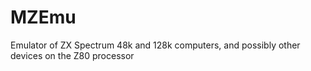 # MZEmu
Emulator of ZX Spectrum 48k and 128k computers, and possibly other devices on the Z80 processor